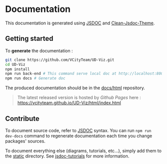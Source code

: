 # Documentation

This documentation is generated using [JSDOC](https://jsdoc.app/) and [Clean-Jsdoc-Theme](https://github.com/ankitskvmdam/clean-jsdoc-theme).

## Getting started

To **generate** the documentation :

```bash
git clone https://github.com/VCityTeam/UD-Viz.git
cd UD-Viz
npm install
npm run back-end # This command serve local doc at http://localhost:8000/docs/html/
npm run docs # Generate doc
```

The produced documentation should be in the [docs/html](./html/) repository.

> The latest released version is hosted by _Github Pages_ here : https://vcityteam.github.io/UD-Viz/html/index.html

## Contribute

To document source code, refer to [JSDOC](https://jsdoc.app/) syntax. You can run `npm run dev-docs` command to regenerate documentation each time you change packages' sources.

To document everything else (diagrams, tutorials, etc...), simply add them to the [static](./static/) directory. See [jsdoc-tutorials](https://jsdoc.app/about-tutorials.html) for more information.
